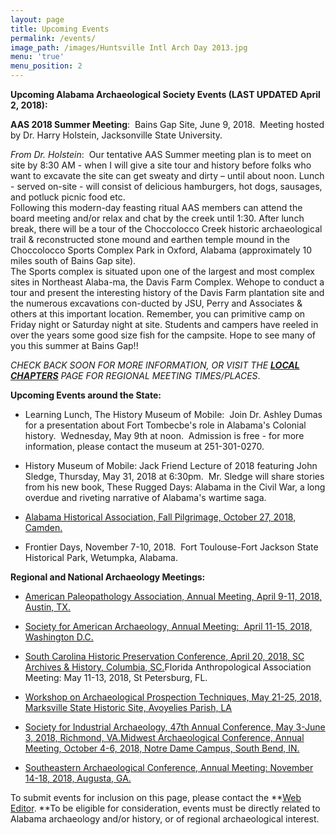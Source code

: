 ```yaml
---
layout: page
title: Upcoming Events
permalink: /events/
image_path: /images/Huntsville Intl Arch Day 2013.jpg
menu: 'true'
menu_position: 2
---
```


**Upcoming Alabama Archaeological Society Events (LAST UPDATED April 2, 2018):**

**AAS 2018 Summer Meeting**:&nbsp; Bains Gap Site, June 9, 2018.&nbsp; Meeting hosted by Dr. Harry Holstein, Jacksonville State University.&nbsp;

*From Dr. Holstein*:&nbsp; Our tentative AAS Summer meeting plan is to meet on site by 8:30 AM - when I will give a site tour and history before folks who want to excavate the site can get sweaty and dirty – until about noon. Lunch - served on-site - will consist of delicious hamburgers, hot dogs, sausages, and potluck picnic food etc.<br>Following this modern-day feasting ritual AAS members can attend the board meeting and/or relax and chat by the creek until 1:30. After lunch break, there will be a tour of the Choccolocco Creek historic archaeological trail & reconstructed stone mound and earthen temple mound in the Choccolocco Sports Complex Park in Oxford, Alabama (approximately 10 miles south of Bains Gap site).<br>The Sports complex is situated upon one of the largest and most complex sites in Northeast Alaba-ma, the Davis Farm Complex. Wehope to conduct a tour and present the interesting history of the Davis Farm plantation site and the numerous excavations con-ducted by JSU, Perry and Associates & others at this important location. Remember, you can primitive camp on Friday night or Saturday night at site. Students and campers have reeled in over the years some good size fish for the campsite. Hope to see many of you this summer at Bains Gap!!

*CHECK BACK SOON FOR MORE INFORMATION, OR VISIT THE [**LOCAL CHAPTERS**](https://alabamaarchaeology.org/local-chapters/) PAGE FOR REGIONAL MEETING TIMES/PLACES*.

**Upcoming Events around the State:**

* Learning Lunch, The History Museum of Mobile:&nbsp; Join Dr. Ashley Dumas for a presentation about Fort Tombecbe's role in Alabama's Colonial history.&nbsp; Wednesday, May 9th at noon.&nbsp; Admission is free - for more information, please contact the museum at 251-301-0270.&nbsp;

* History Museum of Mobile: Jack Friend Lecture of 2018 featuring John Sledge, Thursday, May 31, 2018 at 6:30pm.&nbsp; Mr. Sledge will share stories from his new book, These Rugged Days: Alabama in the Civil War, a long overdue and riveting narrative of Alabama's wartime saga.

* [Alabama Historical Association, Fall Pilgrimage, October 27, 2018, Camden.](https://www.alabamahistory.net/meetings)

* Frontier Days, November 7-10, 2018.&nbsp; Fort Toulouse-Fort Jackson State Historical Park, Wetumpka, Alabama.

**Regional and National Archaeology Meetings:**

* [American Paleopathology Association, Annual Meeting, April 9-11, 2018, Austin, TX.](https://paleopathology-association.wildapricot.org/page-18191)

* [Society for American Archaeology, Annual Meeting:&nbsp; April 11-15, 2018, Washington D.C.](http://www.saa.org)

* [South Carolina Historic Preservation Conference, April 20, 2018, SC Archives & History, Columbia, SC.](http://shpo.sc.gov/events/Pages/presconf.aspx)Florida Anthropological Association Meeting: May 11-13, 2018, St Petersburg, FL.

* [Workshop on Archaeological Prospection Techniques, May 21-25, 2018, Marksville State Historic Site, Avoyelies Parish, LA](http://www.nps.gov/mwac/)

* [Society for Industrial Archaeology, 47th Annual Conference, May 3-June 3, 2018, Richmond, VA.](http://www.sia-web.org/sia-47th-annual-conference/)[Midwest Archaeological Conference, Annual Meeting, October 4-6, 2018, Notre Dame Campus, South Bend, IN.](http://www.midwestarchaeology.org/2018-NotreDame-Indiana)

* [Southeastern Archaeological Conference, Annual Meeting: November 14-18, 2018, Augusta, GA.](https://www.southeasternarchaeology.org/)

To submit events for inclusion on this page, please contact the **[Web Editor](javascript:void(location.href='mailto:'+String.fromCharCode(115,105,112,101,115,46,101,114,105,99,64,103,109,97,105,108,46,99,111,109))).&nbsp;**To be eligible for consideration, events must be directly related to Alabama archaeology and/or history, or of regional archaeological interest.